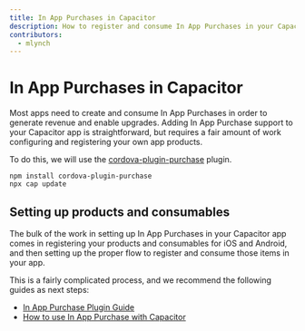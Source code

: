 ```yaml
---
title: In App Purchases in Capacitor
description: How to register and consume In App Purchases in your Capacitor app or game
contributors:
  - mlynch
---
```


# In App Purchases in Capacitor

Most apps need to create and consume In App Purchases in order to generate revenue and enable upgrades. Adding In App Purchase support to your Capacitor app is straightforward, but requires a fair amount of work configuring and registering your own app products.

To do this, we will use the [cordova-plugin-purchase](https://github.com/j3k0/cordova-plugin-purchase) plugin.

```shell
npm install cordova-plugin-purchase
npx cap update
```

## Setting up products and consumables

The bulk of the work in setting up In App Purchases in your Capacitor app comes in registering your products and consumables for iOS and Android, and then setting up the proper flow to register and consume those items in your app.

This is a fairly complicated process, and we recommend the following guides as next steps:

- [In App Purchase Plugin Guide](https://purchase.cordova.fovea.cc/)
- [How to use In App Purchase with Capacitor](https://devdactic.com/ionic-in-app-purchase-capacitor/)
